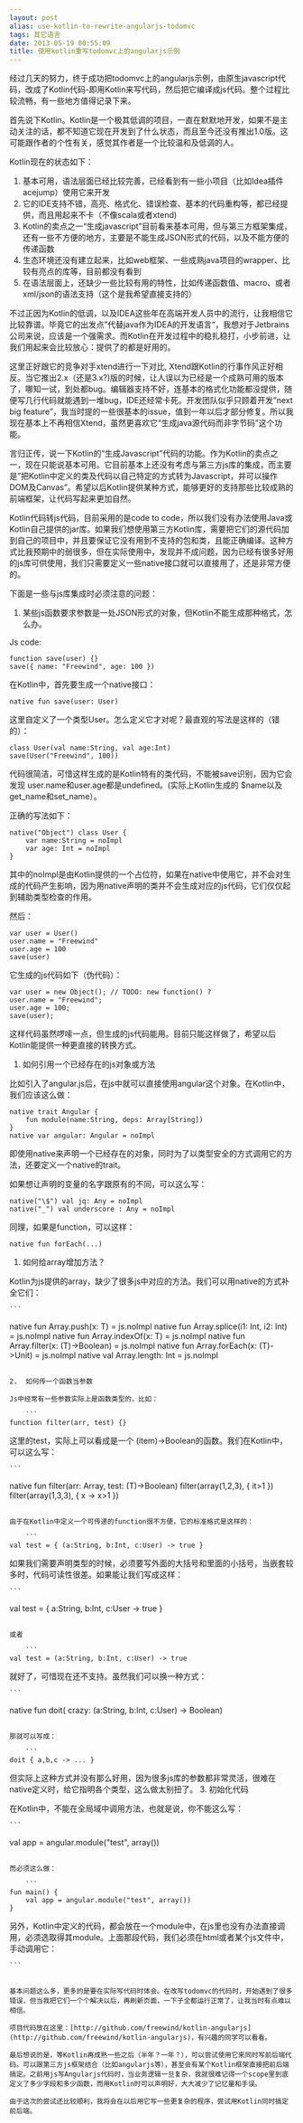 ```yaml
---
layout: post
alias: use-kotlin-to-rewrite-angularjs-todomvc
tags: 其它语言
date: 2013-05-19 00:55:09
title: 使用kotlin重写todomvc上的angularjs示例
---
```


经过几天的努力，终于成功把todomvc上的angularjs示例，由原生javascript代码，改成了Kotlin代码-即用Kotlin来写代码，然后把它编译成js代码。整个过程比较流畅，有一些地方值得记录下来。

首先说下Kotlin。Kotlin是一个极其低调的项目，一直在默默地开发，如果不是主动关注的话，都不知道它现在开发到了什么状态，而且至今还没有推出1.0版。这可能跟作者的个性有关，感觉其作者是一个比较温和及低调的人。

Kotlin现在的状态如下：

1.  基本可用，语法层面已经比较完善，已经看到有一些小项目（比如Idea插件acejump）使用它来开发
2.  它的IDE支持不错，高亮、格式化、错误检查、基本的代码重构等，都已经提供，而且用起来不卡（不像scala或者xtend)
3.  Kotlin的卖点之一&ldquo;生成javascript&#8221;目前看来基本可用，但与第三方框架集成，还有一些不方便的地方，主要是不能生成JSON形式的代码，以及不能方便的传递函数
4.  生态环境还没有建立起来，比如web框架、一些成熟java项目的wrapper、比较有亮点的库等，目前都没有看到
5.  在语法层面上，还缺少一些比较有用的特性，比如传递函数值、macro、或者xml/json的语法支持（这个是我希望直接支持的）

不过正因为Kotlin的低调，以及IDEA这些年在高端开发人员中的流行，让我相信它比较靠谱。毕竟它的出发点&rdquo;代替java作为IDEA的开发语言&ldquo;，我想对于Jetbrains公司来说，应该是一个强需求。而Kotlin在开发过程中的稳扎稳打，小步前进，让我们用起来会比较放心：提供了的都是好用的。

这里正好跟它的竞争对手xtend进行一下对比, Xtend跟Kotlin的行事作风正好相反。当它推出2.x（还是3.x?)版的时候，让人误以为已经是一个成熟可用的版本了，哪知一试，到处都bug。编辑器支持不好，连基本的格式化功能都没提供，随便写几行代码就能遇到一堆bug，IDE还经常卡死。开发团队似乎只顾着开发&rdquo;next big feature&#8221;，我当时提的一些很基本的issue，值到一年以后才部分修复。所以我现在基本上不再相信Xtend，虽然更喜欢它&ldquo;生成java源代码而非字节码&rdquo;这个功能。

言归正传，说一下Kotlin的&ldquo;生成Javascript&#8221;代码的功能。作为Kotlin的卖点之一，现在只能说基本可用。它目前基本上还没有考虑与第三方js库的集成，而主要是&rdquo;把Kotlin中定义的类及代码以自己特定的方式转为Javascript，并可以操作DOM及Canvas&rdquo;。希望以后Kotlin提供某种方式，能够更好的支持那些比较成熟的前端框架，让代码写起来更加自然。

Kotlin代码转js代码，目前采用的是code to code，所以我们没有办法使用Java或Kotlin自己提供的jar库。如果我们想使用第三方Kotlin库，需要把它们的源代码加到自己的项目中，并且要保证它没有用到不支持的包和类，且能正确编译。这种方式比我预期中的弱很多，但在实际使用中，发现并不成问题，因为已经有很多好用的js库可供使用，我们只需要定义一些native接口就可以直接用了，还是非常方便的。

下面是一些与js库集成时必须注意的问题：

1.  某些js函数要求参数是一处JSON形式的对象，但Kotlin不能生成那种格式，怎么办。

Js code:

```
function save(user) {}
save({ name: "Freewind", age: 100 })

```

在Kotlin中，首先要生成一个native接口：

```
native fun save(user: User)

```

这里自定义了一个类型User。怎么定义它才对呢？最直观的写法是这样的（错的）：

```
class User(val name:String, val age:Int)
save(User("Freewind", 100))

```

代码很简洁，可惜这样生成的是Kotlin特有的类代码，不能被save识别，因为它会发现 user.name和user.age都是undefined。(实际上Kotlin生成的 $name以及get_name和set_name）。

正确的写法如下：

```
native("Object") class User {
    var name:String = noImpl
    var age: Int = noImpl
}

```

其中的noImpl是由Kotlin提供的一个占位符，如果在native中使用它，并不会对生成的代码产生影响，因为用native声明的类并不会生成对应的js代码，它们仅仅起到辅助类型检查的作用。

然后：

```
var user = User()
user.name = "Freewind"
user.age = 100
save(user)

```

它生成的js代码如下（伪代码）：

```
var user = new Object(); // TODO: new function() ?
user.name = "Freewind";
user.age = 100;
save(user);

```

这样代码虽然啰嗦一点，但生成的js代码能用。目前只能这样做了，希望以后Kotlin能提供一种更直接的转换方式。

1.  如何引用一个已经存在的js对象或方法

比如引入了angular.js后，在js中就可以直接使用angular这个对象。在Kotlin中，我们应该这么做：

```
native trait Angular {
    fun module(name:String, deps: Array[String])
}
native var angular: Angular = noImpl

```

即使用native来声明一个已经存在的对象，同时为了以类型安全的方式调用它的方法，还要定义一个native的trait。

如果想让声明的变量的名字跟原有的不同，可以这么写：

```
native("\$") val jq: Any = noImpl
native("_") val underscore : Any = noImpl

```

同理，如果是function，可以这样：

```
native fun forEach(...)

```

1.  如何给array增加方法？

Kotlin为js提供的array，缺少了很多js中对应的方法。我们可以用native的方式补全它们：

    ```
native fun <T> Array<T>.push(x: T) = js.noImpl
native fun <T> Array<T>.splice(i1: Int, i2: Int) = js.noImpl
native fun <T> Array<T>.indexOf(x: T) = js.noImpl
native fun <T> Array<T>.filter(x: (T)->Boolean) = js.noImpl
native fun <T> Array<T>.forEach(x: (T)->Unit) = js.noImpl
native val <T> Array<T>.length: Int = js.noImpl

```

2.  如何传一个函数当参数

Js中经常有一些参数实际上是函数类型的，比如：

    ```
function filter(arr, test) {}

```

这里的test，实际上可以看成是一个 (item)->Boolean的函数。我们在Kotlin中，可以这么写：

    ```
native fun filter<T>(arr: Array<T>, test: (T)->Boolean)
filter(array(1,2,3), { it>1 })
filter(array(1,3,3), { x -> x>1 })

```

由于在Kotlin中定义一个可传递的function很不方便，它的标准格式是这样的：

    ```
val test = { (a:String, b:Int, c:User) -> true }

```

如果我们需要声明类型的时候，必须要写外面的大括号和里面的小括号，当嵌套较多时，代码可读性很差。如果能让我们写成这样：

    ```
val test = { a:String, b:Int, c:User -> true }

```

或者

    ```
val test = (a:String, b:Int, c:User) -> true

```

就好了，可惜现在还不支持。虽然我们可以换一种方式：

    ```
native fun doit( crazy: (a:String, b:Int, c:User) -> Boolean)

```

那就可以写成：

    ```
doit { a,b,c -> ... }

```

但实际上这种方式并没有那么好用，因为很多js库的参数都非常灵活，很难在native定义时，给它指明各个类型，这么做太别扭了。
3.  初始化代码
<p>在Kotlin中，不能在全局域中调用方法，也就是说，你不能这么写：

    ```
val app = angular.module("test", array())

```

而必须这么做：

    ```
fun main() {
    val app = angular.module("test", array())
}

```

另外，Kotlin中定义的代码，都会放在一个module中，在js里也没有办法直接调用，必须选取得其module。上面那段代码，我们必须在html或者某个js文件中，手动调用它：

    ```
<script type="text/javascript">
    Kotlin.modules["some-module"].main();
</script>

```

基本问题这么多，更多的是要在实际写代码时体会。在改写todomvc的代码时，开始遇到了很多错误，但当我把它们一个个解决以后，再刷新页面，一下子全都运行正常了，让我当时有点难以相信。

项目代码放在这里：[http://github.com/freewind/kotlin-angularjs](http://github.com/freewind/kotlin-angularjs)，有兴趣的同学可以看看。

最后想说的是，等Kotlin再成熟一些之后（半年？一年？），可以尝试使用它来同时写前后端代码。可以跟第三方js框架结合（比如angularjs等），甚至会有某个Kotlin框架直接把前后端搞定。之前用js写Angularjs代码时，当业务逻辑一旦复杂，我就很难记得一个scope里到底定义了多少字段和多少函数，而用Kotlin时可以声明好，大大减少了记忆量和手误。

由于这次的尝试还比较顺利，我将会在以后用它写一些更复杂的程序，尝试用Kotlin同时搞定前后端。
